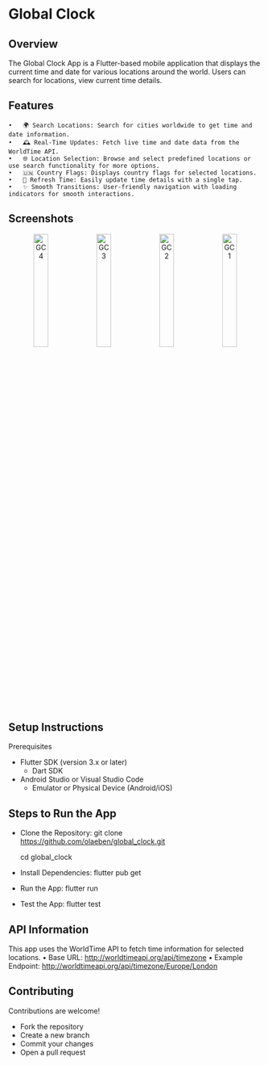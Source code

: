 # Global Clock

## Overview

The Global Clock App is a Flutter-based mobile application that displays the current time and date for various locations around the world. Users can search for locations, view current time details.

## Features
	•	🌍 Search Locations: Search for cities worldwide to get time and date information.
	•	🕰 Real-Time Updates: Fetch live time and date data from the WorldTime API.
	•	🌐 Location Selection: Browse and select predefined locations or use search functionality for more options.
	•	🇺🇳 Country Flags: Displays country flags for selected locations.
	•	🔄 Refresh Time: Easily update time details with a single tap.
	•	✨ Smooth Transitions: User-friendly navigation with loading indicators for smooth interactions.

 ## Screenshots
<p align="center">
  <img src="https://github.com/user-attachments/assets/e3fc810e-08b5-47f9-ad9c-b251a00ac04f" alt="GC4" width="24%"/>
  <img src="https://github.com/user-attachments/assets/2195ad40-12c3-4f2c-bb59-dc64a7002905" alt="GC3" width="24%"/>
  <img src="https://github.com/user-attachments/assets/f9336c66-ffc4-4790-a959-b3f3e550312b" alt="GC2" width="24%"/>
  <img src="https://github.com/user-attachments/assets/9a1ae174-1c31-4b5d-b563-325960721561" alt="GC1" width="24%"/>
</p>

## Setup Instructions

Prerequisites

  - Flutter SDK (version 3.x or later)
	- Dart SDK
  - Android Studio or Visual Studio Code
	- Emulator or Physical Device (Android/iOS)

 ## Steps to Run the App
 
 - Clone the Repository:
   git clone https://github.com/olaeben/global_clock.git
   
   cd global_clock

- Install Dependencies:
  flutter pub get

- Run the App:
  flutter run

- Test the App:
  flutter test

## API Information

This app uses the WorldTime API to fetch time information for selected locations.
	•	Base URL: http://worldtimeapi.org/api/timezone
	•	Example Endpoint: http://worldtimeapi.org/api/timezone/Europe/London

## Contributing

Contributions are welcome!

 - Fork the repository
 - Create a new branch
 - Commit your changes
 - Open a pull request
